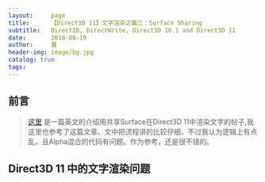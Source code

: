 ```yaml
---
layout:     page
title:      【Direct3D 11】文字渲染之篇三：Surface Sharing
subtitle:   Direct2D, DirectWrite, Direct3D 10.1 and Direct3D 11
date:       2018-08-19
author:     翼
header-img: image/bg.jpg
catalog: true
tags:
---
```

## 前言

>[这里](https://www.braynzarsoft.net/viewtutorial/q16390-14-simple-font) 是一篇英文的介绍用共享Surface在Direct3D 11中渲染文字的帖子,我这里也参考了这篇文章。文中把流程讲的比较仔细，不过我认为逻辑上有点乱，且Alpha混合的代码有问题。作为参考，还是很不错的。

## Direct3D 11 中的文字渲染问题
